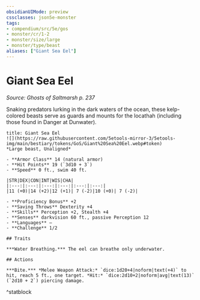 ```yaml
---
obsidianUIMode: preview
cssclasses: json5e-monster
tags:
- compendium/src/5e/gos
- monster/cr/1-2
- monster/size/large
- monster/type/beast
aliases: ["Giant Sea Eel"]
---
```

# Giant Sea Eel
*Source: Ghosts of Saltmarsh p. 237*  

Snaking predators lurking in the dark waters of the ocean, these kelp-colored beasts serve as guards and mounts for the locathah (including those found in Danger at Dunwater).

```ad-statblock
title: Giant Sea Eel
![](https://raw.githubusercontent.com/5etools-mirror-3/5etools-img/main/bestiary/tokens/GoS/Giant%20Sea%20Eel.webp#token)
*Large beast, Unaligned*

- **Armor Class** 14 (natural armor)
- **Hit Points** 19 (`3d10 + 3`)
- **Speed** 0 ft., swim 40 ft.

|STR|DEX|CON|INT|WIS|CHA|
|:---:|:---:|:---:|:---:|:---:|:---:|
|11 (+0)|14 (+2)|12 (+1)| 7 (-2)|10 (+0)| 7 (-2)|

- **Proficiency Bonus** +2
- **Saving Throws** Dexterity +4
- **Skills** Perception +2, Stealth +4
- **Senses** darkvision 60 ft., passive Perception 12
- **Languages** —
- **Challenge** 1/2

## Traits

***Water Breathing.*** The eel can breathe only underwater.

## Actions

***Bite.*** *Melee Weapon Attack:* `dice:1d20+4|noform|text(+4)` to hit, reach 5 ft., one target. *Hit:* `dice:2d10+2|noform|avg|text(13)` (`2d10 + 2`) piercing damage.
```
^statblock